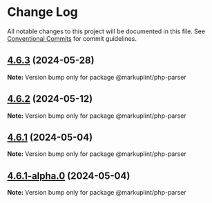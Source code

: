 # Change Log

All notable changes to this project will be documented in this file.
See [Conventional Commits](https://conventionalcommits.org) for commit guidelines.

## [4.6.3](https://github.com/markuplint/markuplint/compare/@markuplint/php-parser@4.6.2...@markuplint/php-parser@4.6.3) (2024-05-28)

**Note:** Version bump only for package @markuplint/php-parser

## [4.6.2](https://github.com/markuplint/markuplint/compare/@markuplint/php-parser@4.6.1...@markuplint/php-parser@4.6.2) (2024-05-12)

**Note:** Version bump only for package @markuplint/php-parser

## [4.6.1](https://github.com/markuplint/markuplint/compare/@markuplint/php-parser@4.6.1-alpha.0...@markuplint/php-parser@4.6.1) (2024-05-04)

**Note:** Version bump only for package @markuplint/php-parser

## [4.6.1-alpha.0](https://github.com/markuplint/markuplint/compare/@markuplint/php-parser@4.6.0...@markuplint/php-parser@4.6.1-alpha.0) (2024-05-04)

**Note:** Version bump only for package @markuplint/php-parser
